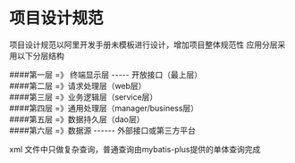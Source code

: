# 项目设计规范
项目设计规范以阿里开发手册未模板进行设计，增加项目整体规范性
应用分层采用以下分层结构

####第一层 =》 终端显示层 ----- 开放接口（最上层）  
####第二层 =》请求处理层（web层）  
####第三层 =》业务逻辑层（service层）  
####第四层 =》通用处理层（manager/business层）  
####第五层 =》数据持久层（dao层）  
####第六层 =》数据源 ------ 外部接口或第三方平台


xml 文件中只做复杂查询，普通查询由mybatis-plus提供的单体查询完成